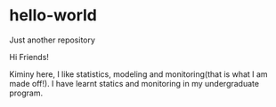 # hello-world
Just another repository

Hi Friends!

Kiminy here, I like statistics, modeling and monitoring(that is what I am made off!).
I have learnt statics and monitoring in my undergraduate program.
